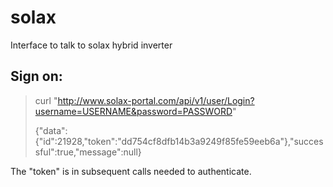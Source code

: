 # solax
Interface to talk to solax hybrid inverter

## Sign on:

> curl "http://www.solax-portal.com/api/v1/user/Login?username=USERNAME&password=PASSWORD"
>
>{"data":{"id":21928,"token":"dd754cf8dfb14b3a9249f85fe59eeb6a"},"successful":true,"message":null}

The "token" is in subsequent calls needed to authenticate.
